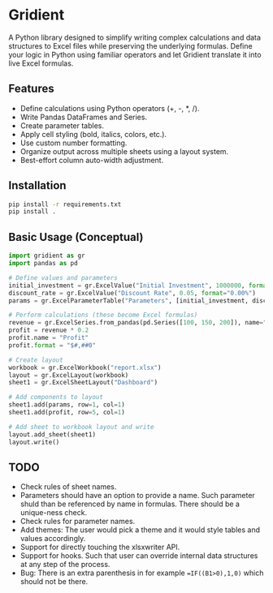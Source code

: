 # Gridient

A Python library designed to simplify writing complex calculations and data structures to Excel files while preserving the underlying formulas. Define your logic in Python using familiar operators and let Gridient translate it into live Excel formulas.

## Features

- Define calculations using Python operators (+, -, *, /).
- Write Pandas DataFrames and Series.
- Create parameter tables.
- Apply cell styling (bold, italics, colors, etc.).
- Use custom number formatting.
- Organize output across multiple sheets using a layout system.
- Best-effort column auto-width adjustment.

## Installation

```bash
pip install -r requirements.txt
pip install .
```

## Basic Usage (Conceptual)

```python
import gridient as gr
import pandas as pd

# Define values and parameters
initial_investment = gr.ExcelValue("Initial Investment", 1000000, format="$#,##0")
discount_rate = gr.ExcelValue("Discount Rate", 0.05, format="0.00%")
params = gr.ExcelParameterTable("Parameters", [initial_investment, discount_rate])

# Perform calculations (these become Excel formulas)
revenue = gr.ExcelSeries.from_pandas(pd.Series([100, 150, 200]), name="Revenue")
profit = revenue * 0.2
profit.name = "Profit"
profit.format = "$#,##0"

# Create layout
workbook = gr.ExcelWorkbook("report.xlsx")
layout = gr.ExcelLayout(workbook)
sheet1 = gr.ExcelSheetLayout("Dashboard")

# Add components to layout
sheet1.add(params, row=1, col=1)
sheet1.add(profit, row=5, col=1)

# Add sheet to workbook layout and write
layout.add_sheet(sheet1)
layout.write() 
``` 

## TODO

- Check rules of sheet names.
- Parameters should have an option to provide a name. Such parameter shuld than be referenced by name in formulas. There should be a unique-ness check.
- Check rules for parameter names.
- Add themes: The user would pick a theme and it would style tables and values accordingly.
- Support for directly touching the xlsxwriter API.
- Support for hooks. Such that user can override internal data structures at any step of the process.
- Bug: There is an extra parenthesis in for example `=IF((B1>0),1,0)` which should not be there.